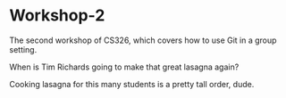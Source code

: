 # Workshop-2

The second workshop of CS326, which covers how to use Git in a group setting.

When is Tim Richards going to make that great lasagna again?

Cooking lasagna for this many students is a pretty tall order, dude.

